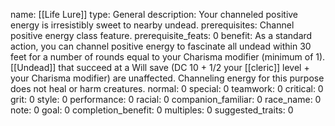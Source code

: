 name: [[Life Lure]]
type: General
description: Your channeled positive energy is irresistibly sweet to nearby undead.
prerequisites: Channel positive energy class feature.
prerequisite_feats: 0
benefit: As a standard action, you can channel positive energy to fascinate all undead within 30 feet for a number of rounds equal to your Charisma modifier (minimum of 1). [[Undead]] that succeed at a Will save (DC 10 + 1/2 your [[cleric]] level + your Charisma modifier) are unaffected. Channeling energy for this purpose does not heal or harm creatures.
normal: 0
special: 0
teamwork: 0
critical: 0
grit: 0
style: 0
performance: 0
racial: 0
companion_familiar: 0
race_name: 0
note: 0
goal: 0
completion_benefit: 0
multiples: 0
suggested_traits: 0
